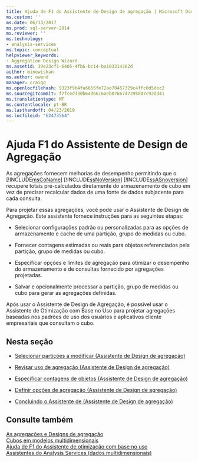 ```yaml
---
title: Ajuda de F1 do Assistente de Design de agregação | Microsoft Docs
ms.custom: ''
ms.date: 06/13/2017
ms.prod: sql-server-2014
ms.reviewer: ''
ms.technology:
- analysis-services
ms.topic: conceptual
helpviewer_keywords:
- Aggregation Design Wizard
ms.assetid: 39e23cf1-6405-4fb6-bc14-ba103314362d
author: minewiskan
ms.author: owend
manager: craigg
ms.openlocfilehash: 9323f9b4fa6655fe72ae70457329c4ffc0d5dec2
ms.sourcegitcommit: f7fced330b64d6616aeb8766747295807c92dd41
ms.translationtype: MT
ms.contentlocale: pt-BR
ms.lasthandoff: 04/23/2019
ms.locfileid: "62473564"
---
```

# <a name="aggregation-design-wizard-f1-help"></a>Ajuda F1 do Assistente de Design de Agregação
  As agregações fornecem melhorias de desempenho permitindo que o [!INCLUDE[msCoName](../includes/msconame-md.md)] [!INCLUDE[ssNoVersion](../includes/ssnoversion-md.md)] [!INCLUDE[ssASnoversion](../includes/ssasnoversion-md.md)] recupere totais pré-calculados diretamente do armazenamento de cubo em vez de precisar recalcular dados de uma fonte de dados subjacente para cada consulta.  
  
 Para projetar essas agregações, você pode usar o Assistente de Design de Agregação. Este assistente fornece instruções para as seguintes etapas:  
  
-   Selecionar configurações padrão ou personalizadas para as opções de armazenamento e cache de uma partição, grupo de medidas ou cubo.  
  
-   Fornecer contagens estimadas ou reais para objetos referenciados pela partição, grupo de medidas ou cubo.  
  
-   Especificar opções e limites de agregação para otimizar o desempenho do armazenamento e de consultas fornecido por agregações projetadas.  
  
-   Salvar e opcionalmente processar a partição, grupo de medidas ou cubo para gerar as agregações definidas.  
  
 Após usar o Assistente de Design de Agregação, é possível usar o Assistente de Otimização com Base no Uso para projetar agregações baseadas nos padrões de uso dos usuários e aplicativos cliente empresariais que consultam o cubo.  
  
## <a name="in-this-section"></a>Nesta seção  
  
-   [Selecionar partições a modificar &#40;Assistente de Design de agregação&#41;](select-partitions-to-modify-aggregation-design-wizard.md)  
  
-   [Revisar uso de agregação &#40;Assistente de Design de agregação&#41;](review-aggregation-usage-aggregation-design-wizard.md)  
  
-   [Especificar contagens de objetos &#40;Assistente de Design de agregação&#41;](specify-object-counts-aggregation-design-wizard.md)  
  
-   [Definir opções de agregação &#40;Assistente de Design de agregação&#41;](set-aggregation-options-aggregation-design-wizard.md)  
  
-   [Concluindo o Assistente de &#40;Assistente de Design de agregação&#41;](completing-the-wizard-aggregation-design-wizard.md)  
  
## <a name="see-also"></a>Consulte também  
 [As agregações e Designs de agregação](multidimensional-models-olap-logical-cube-objects/aggregations-and-aggregation-designs.md)   
 [Cubos em modelos multidimensionais](multidimensional-models/cubes-in-multidimensional-models.md)   
 [Ajuda de F1 do Assistente de otimização com base no uso](usage-based-optimization-wizard-f1-help.md)   
 [Assistentes do Analysis Services &#40;dados multidimensionais&#41;](analysis-services-wizards-multidimensional-data.md)  
  
  
